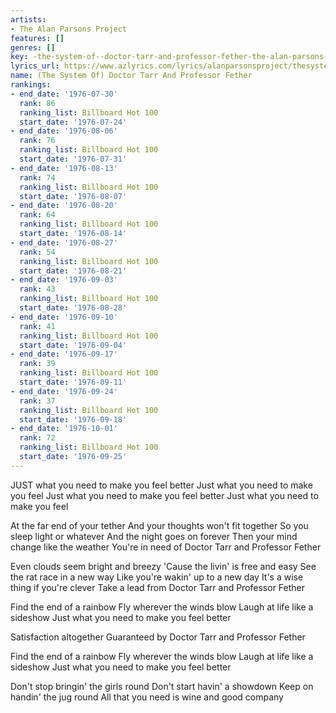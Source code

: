 ```yaml
---
artists:
- The Alan Parsons Project
features: []
genres: []
key: -the-system-of--doctor-tarr-and-professor-fether-the-alan-parsons-project
lyrics_url: https://www.azlyrics.com/lyrics/alanparsonsproject/thesystemofdoctortarrandprofessorfether.html
name: (The System Of) Doctor Tarr And Professor Fether
rankings:
- end_date: '1976-07-30'
  rank: 86
  ranking_list: Billboard Hot 100
  start_date: '1976-07-24'
- end_date: '1976-08-06'
  rank: 76
  ranking_list: Billboard Hot 100
  start_date: '1976-07-31'
- end_date: '1976-08-13'
  rank: 74
  ranking_list: Billboard Hot 100
  start_date: '1976-08-07'
- end_date: '1976-08-20'
  rank: 64
  ranking_list: Billboard Hot 100
  start_date: '1976-08-14'
- end_date: '1976-08-27'
  rank: 54
  ranking_list: Billboard Hot 100
  start_date: '1976-08-21'
- end_date: '1976-09-03'
  rank: 43
  ranking_list: Billboard Hot 100
  start_date: '1976-08-28'
- end_date: '1976-09-10'
  rank: 41
  ranking_list: Billboard Hot 100
  start_date: '1976-09-04'
- end_date: '1976-09-17'
  rank: 39
  ranking_list: Billboard Hot 100
  start_date: '1976-09-11'
- end_date: '1976-09-24'
  rank: 37
  ranking_list: Billboard Hot 100
  start_date: '1976-09-18'
- end_date: '1976-10-01'
  rank: 72
  ranking_list: Billboard Hot 100
  start_date: '1976-09-25'
---
```


JUST what you need to make you feel better
Just what you need to make you feel
Just what you need to make you feel better
Just what you need to make you feel

At the far end of your tether
And your thoughts won't fit together
So you sleep light or whatever
And the night goes on forever
Then your mind change like the weather
You're in need of Doctor Tarr and Professor Fether

Even clouds seem bright and breezy
'Cause the livin' is free and easy
See the rat race in a new way
Like you're wakin' up to a new day
It's a wise thing if you're clever
Take a lead from Doctor Tarr and Professor Fether

Find the end of a rainbow
Fly wherever the winds blow
Laugh at life like a sideshow
Just what you need to make you feel better

Satisfaction altogether
Guaranteed by Doctor Tarr and Professor Fether

Find the end of a rainbow
Fly wherever the winds blow
Laugh at life like a sideshow
Just what you need to make you feel better

Don't stop bringin' the girls round
Don't start havin' a showdown
Keep on handin' the jug round
All that you need is wine and good company



